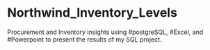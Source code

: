 # Northwind_Inventory_Levels
Procurement and Inventory insights using #postgreSQL, #Excel, and #Powerpoint to present the results of my SQL project.
